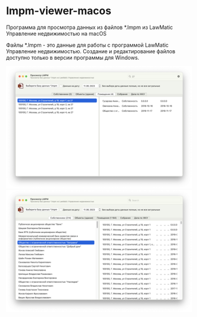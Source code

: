 # lmpm-viewer-macos
Программа для просмотра данных из файлов *.lmpm из LawMatic Управление недвижимостью на macOS

Файлы *.lmpm - это данные для работы с программой LawMatic Управление недвижимостью. Создание и редактирование файлов доступно только в версии программы для Windows.

<img src="https://github.com/SergeiKriukov/lmpm-viewer-macos-v2/blob/main/Screenshots/screen-lmpm-viewer-macos-1.png">

<img src="https://github.com/SergeiKriukov/lmpm-viewer-macos-v2/blob/main/Screenshots/screen-lmpm-viewer-macos-2.png">
